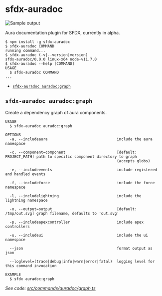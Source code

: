 sfdx-auradoc
============

![Sample output](https://raw.githubusercontent.com/jstvz/sfdx-auradoc/master/doc/sample.png)

Aura documentation plugin for SFDX, currently in alpha.

<!-- toc -->

<!-- tocstop -->
<!-- install -->
<!-- usage -->
```sh-session
$ npm install -g sfdx-auradoc
$ sfdx-auradoc COMMAND
running command...
$ sfdx-auradoc (-v|--version|version)
sfdx-auradoc/0.0.0 linux-x64 node-v11.7.0
$ sfdx-auradoc --help [COMMAND]
USAGE
  $ sfdx-auradoc COMMAND
...
```
<!-- usagestop -->
<!-- commands -->
* [`sfdx-auradoc auradoc:graph`](#sfdx-auradoc-auradocgraph)

## `sfdx-auradoc auradoc:graph`

Create a dependency graph of aura components.

```
USAGE
  $ sfdx-auradoc auradoc:graph

OPTIONS
  -a, --includeaura                               include the aura namespace

  -c, --component=component                       [default: PROJECT_PATH] path to specific component directory to graph
                                                  (accepts globs)

  -e, --includeevents                             include registered and handled events

  -f, --includeforce                              include the force namespace

  -l, --includelightning                          include the lightning namespace

  -o, --output=output                             [default: /tmp/out.svg] graph filename, defaults to 'out.svg'

  -p, --includeapexcontroller                     include apex controllers

  -u, --includeui                                 include the ui namespace

  --json                                          format output as json

  --loglevel=(trace|debug|info|warn|error|fatal)  logging level for this command invocation

EXAMPLE
  $ sfdx auradoc:graph
```

_See code: [src/commands/auradoc/graph.ts](https://github.com/jstvz/sfdx-auradoc/blob/v0.0.0/src/commands/auradoc/graph.ts)_
<!-- commandsstop -->
